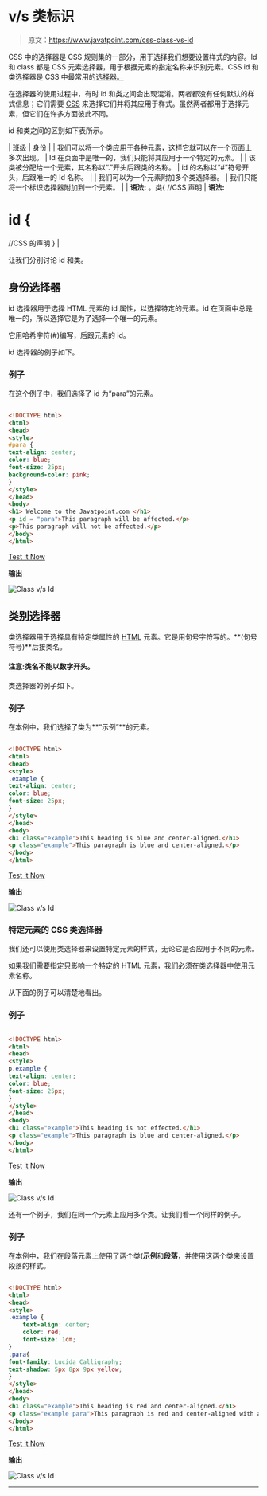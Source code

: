 # v/s 类标识

> 原文：<https://www.javatpoint.com/css-class-vs-id>

CSS 中的选择器是 CSS 规则集的一部分，用于选择我们想要设置样式的内容。Id 和 class 都是 CSS 元素选择器，用于根据元素的指定名称来识别元素。CSS id 和类选择器是 CSS 中最常用的[选择器。](https://www.javatpoint.com/css-selector)

在选择器的使用过程中，有时 id 和类之间会出现混淆。两者都没有任何默认的样式信息；它们需要 [CSS](https://www.javatpoint.com/css-tutorial) 来选择它们并将其应用于样式。虽然两者都用于选择元素，但它们在许多方面彼此不同。

id 和类之间的区别如下表所示。

| 班级 | 身份 |
| 我们可以将一个类应用于各种元素，这样它就可以在一个页面上多次出现。 | Id 在页面中是唯一的，我们只能将其应用于一个特定的元素。 |
| 该类被分配给一个元素，其名称以“.”开头后跟类的名称。 | id 的名称以“#”符号开头，后跟唯一的 Id 名称。 |
| 我们可以为一个元素附加多个类选择器。 | 我们只能将一个标识选择器附加到一个元素。 |
| **语法:**
。类{
//CSS 声明
 | **语法:**
# id {
//CSS 的声明
} |

让我们分别讨论 id 和类。

## 身份选择器

id 选择器用于选择 HTML 元素的 id 属性，以选择特定的元素。id 在页面中总是唯一的，所以选择它是为了选择一个唯一的元素。

它用哈希字符(#)编写，后跟元素的 id。

id 选择器的例子如下。

### 例子

在这个例子中，我们选择了 id 为“para”的元素。

```html

<!DOCTYPE html>
<html>
<head>
<style>
#para {
text-align: center;
color: blue;
font-size: 25px;
background-color: pink;
}
</style>
</head>
<body>
<h1> Welcome to the Javatpoint.com </h1>
<p id = "para">This paragraph will be affected.</p>
<p>This paragraph will not be affected.</p>
</body>
</html>

```

[Test it Now](https://www.javatpoint.com/oprweb/test.jsp?filename=class-vs-id1)

**输出**

![Class v/s Id](img/9077a13d1ea62dd8310050c9c8d8f67b.png)

## 类别选择器

类选择器用于选择具有特定类属性的 [HTML](https://www.javatpoint.com/html-tutorial) 元素。它是用句号字符写的。**(句号符号)**后接类名。

#### 注意:类名不能以数字开头。

类选择器的例子如下。

### 例子

在本例中，我们选择了类为**“示例”**的元素。

```html

<!DOCTYPE html>
<html>
<head>
<style>
.example {
text-align: center;
color: blue;
font-size: 25px;
}
</style>
</head>
<body>
<h1 class="example">This heading is blue and center-aligned.</h1>
<p class="example">This paragraph is blue and center-aligned.</p>
</body>
</html>

```

[Test it Now](https://www.javatpoint.com/oprweb/test.jsp?filename=class-vs-id2)

**输出**

![Class v/s Id](img/0844425f7612a3de0526168a155bf1d1.png)

### 特定元素的 CSS 类选择器

我们还可以使用类选择器来设置特定元素的样式，无论它是否应用于不同的元素。

如果我们需要指定只影响一个特定的 HTML 元素，我们必须在类选择器中使用元素名称。

从下面的例子可以清楚地看出。

### 例子

```html

<!DOCTYPE html>
<html>
<head>
<style>
p.example {
text-align: center;
color: blue;
font-size: 25px;
}
</style>
</head>
<body>
<h1 class="example">This heading is not effected.</h1>
<p class="example">This paragraph is blue and center-aligned.</p>
</body>
</html>

```

[Test it Now](https://www.javatpoint.com/oprweb/test.jsp?filename=class-vs-id3)

**输出**

![Class v/s Id](img/c22484db6966b7bfa2e6b4fbbb5cab16.png)

还有一个例子，我们在同一个元素上应用多个类。让我们看一个同样的例子。

### 例子

在本例中，我们在段落元素上使用了两个类(**示例**和**段落**，并使用这两个类来设置段落的样式。

```html

<!DOCTYPE html>  
<html>  
<head>  
<style>  
.example {  
    text-align: center;  
    color: red;  
	font-size: 1cm;
}  
.para{
font-family: Lucida Calligraphy;
text-shadow: 5px 8px 9px yellow;
}
</style>  
</head>  
<body>  
<h1 class="example">This heading is red and center-aligned.</h1>  
<p class="example para">This paragraph is red and center-aligned with a font-family "Lucida Calligraphy" and text-shadow.</p>   
</body>  
</html> 

```

[Test it Now](https://www.javatpoint.com/oprweb/test.jsp?filename=class-vs-id4)

**输出**

![Class v/s Id](img/5ffebde5c69e18ef83070c2721be64e1.png)

* * *